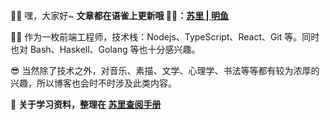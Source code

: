 🙆‍♂️ 嘿，大家好~ **文章都在语雀上更新哦 ✍🏼：[苏里 | 明鱼](https://www.yuque.com/sulirc/sea)**

🙎‍♂️ 作为一枚前端工程师，技术栈：Nodejs、TypeScript、React、Git 等。同时也对 Bash、Haskell、Golang 等也十分感兴趣。

😎 当然除了技术之外，对音乐、素描、文学、心理学、书法等等都有较为浓厚的兴趣，所以博客也会时不时涉及此类内容。

💎 **关于学习资料，整理在 [苏里查阅手册](https://www.yuque.com/sulirc/chouti/ny150b)**

